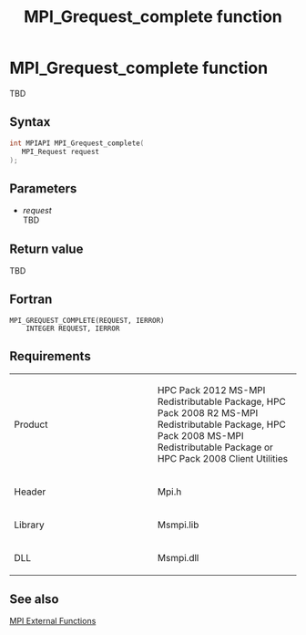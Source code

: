 ﻿---
title: MPI_Grequest_complete function
TOCTitle: MPI_Grequest_complete function
ms:assetid: c4a394ed-bdce-4cf0-b26e-276716bbc707
ms:mtpsurl: https://msdn.microsoft.com/en-us/library/Dn473391(v=VS.85)
ms:contentKeyID: 59360927
ms.date: 03/28/2018
mtps_version: v=VS.85
f1_keywords:
- MPI_GREQUEST_COMPLETE
- mpif/MPI_GREQUEST_COMPLETE
- mpi/MPI_GREQUEST_COMPLETE
dev_langs:
- C++
- C
---

# MPI\_Grequest\_complete function

TBD

## Syntax

``` c++
int MPIAPI MPI_Grequest_complete(
   MPI_Request request
);
```

## Parameters

  - *request*  
    TBD

## Return value

TBD

## Fortran

    MPI_GREQUEST_COMPLETE(REQUEST, IERROR)
        INTEGER REQUEST, IERROR

## Requirements

<table>
<colgroup>
<col style="width: 50%" />
<col style="width: 50%" />
</colgroup>
<tbody>
<tr class="odd">
<td><p>Product</p></td>
<td><p>HPC Pack 2012 MS-MPI Redistributable Package, HPC Pack 2008 R2 MS-MPI Redistributable Package, HPC Pack 2008 MS-MPI Redistributable Package or HPC Pack 2008 Client Utilities</p></td>
</tr>
<tr class="even">
<td><p>Header</p></td>
<td>Mpi.h</td>
</tr>
<tr class="odd">
<td><p>Library</p></td>
<td>Msmpi.lib</td>
</tr>
<tr class="even">
<td><p>DLL</p></td>
<td>Msmpi.dll</td>
</tr>
</tbody>
</table>


## See also

[MPI External Functions](mpi-external-functions.md)

